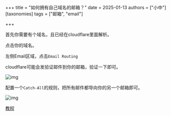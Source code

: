 +++
title = "如何拥有自己域名的邮箱？"
date = 2025-01-13
authors = ["小中"]
[taxonomies]
tags = ["邮箱", "email"]

+++

首先你需要有个域名，且已经在cloudflare里面解析。

点击你的域名。

左侧Email区域，点击`Email Routing`

cloudflare可能会发验证邮件到你的邮箱，验证一下即可。

![img](https://linxz-aliyun.oss-cn-shenzhen.aliyuncs.com/images/202501131702968.png)

配置一个`Catch-All`的规则，把所有邮件都导向你的另一个邮箱即可。

![img](https://linxz-aliyun.oss-cn-shenzhen.aliyuncs.com/images/202501131706478.png)


[教程](https://zhile.io/2023/12/09/pandoranext-introduction.html)

